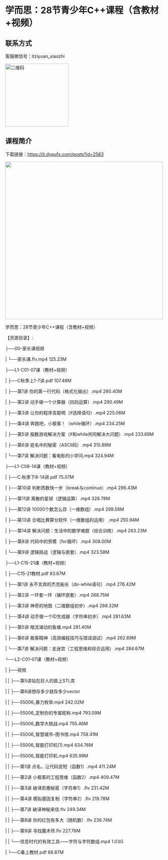 # 学而思：28节青少年C++课程（含教材+视频）

## 联系方式

客服微信号：itziyuan_xiaozhi

<img src="https://ziyuanyun.oss-cn-guangzhou.aliyuncs.com/common/20240614073449/666b82192834a.jpg" width="200" height="200" alt="二维码">

## 课程简介

下载链接：https://it.dyqufx.com/posts?id=2583

<img src="https://ziyuanyun.oss-cn-guangzhou.aliyuncs.com/yun/20240515184121/66449151bcb06.jpg" width="500" alt="">

  学而思：28节青少年C++课程（含教材+视频）



 【资源目录】:

 ├──00-家长课视频

 | └──家长课.flv.mp4 125.23M

 ├──L1-C01-07课（教材+视频）

 | ├──C秋季上1-7讲.pdf 107.48M

 | ├──第1讲 你的第一行代码（格式化输出）.mp4 280.40M

 | ├──第2讲 动手做一个计算器（四则运算）.mp4 290.49M

 | ├──第3讲 让你的程序变聪明（if选择语句）.mp4 225.06M

 | ├──第4讲 奔跑吧，小极客！（while循环）.mp4 234.25M

 | ├──第5讲 报数游戏解决方案（if和while共同解决大问题）.mp4 233.69M

 | ├──第6讲 姓名中的秘密（ASCII码）.mp4 315.89M

 | └──第7讲 解决问题：看电影的小学问.mp4 324.94M

 ├──L1-C08-14课（教材+视频）

 | ├──C.秋季下8-14讲.pdf 75.07M

 | ├──第10讲 判断质数快一步（break与continue）.mp4 296.43M

 | ├──第11讲 离散的星球（逻辑运算）.mp4 328.78M

 | ├──第12讲 10000个数怎么存（一维数组）.mp4 299.58M

 | ├──第13讲 合唱比赛算分软件（一维数组的运用） .mp4 250.94M

 | ├──第14讲 解决问题：生活中的数学难题（综合训练）.mp4 263.23M

 | ├──第8讲 代码中的劳模（for循环）.mp4 308.00M

 | └──第9讲 逻辑挑战（逻辑与嵌套）.mp4 323.58M

 ├──L1-C15-21课（教材+视频）

 | ├──C15-21教材.pdf 83.67M

 | ├──第1讲 永不言弃的杰克船长（do-while语句）.mp4 276.42M

 | ├──第2讲 一环套一环（循环嵌套）.mp4 268.75M

 | ├──第3讲 神奇的地图（二维数组初步）.mp4 288.32M

 | ├──第4讲 动手做一个ID生成器（字符串初步）.mp4 281.63M

 | ├──第5讲 暗流涌动的鱼塘.mp4 281.40M

 | ├──第6讲 极客精神（高效编程技巧与错误调试）.mp4 262.69M

 | └──第7讲 解决问题：走迷宫（工程思维和综合运用）.mp4 284.67M

 └──L2-C01-07课（教材+视频）

 | ├──视频

 | | ├──第5讲站在巨人的肩上STL库

 | | ├──第6讲想存多少就存多少vector

 | | ├──55006_暴力枚举.mp4 242.02M

 | | ├──55006_定制你的专属昵称.mp4 793.09M

 | | ├──55006_数学大挑战.mp4 755.46M

 | | ├──55006_智慧城市–图书馆.mp4 758.41M

 | | ├──55006_智能打印机(1).mp4 634.76M

 | | ├──55006_智能打印机.mp4 635.98M

 | | ├──第1讲 点名，让代码变短（函数1）.mp4 411.24M

 | | ├──第2讲 小极客的工程思维（函数2）.mp4 409.47M

 | | ├──第3讲 破译凯撒秘密（字符串1）.flv 231.42M

 | | ├──第4讲 模拟基因复制（字符串2）.flv 219.78M

 | | ├──第7讲 破译神秘来信.flv 249.34M

 | | ├──第8讲 你的红包有多大（随机数）.flv 236.74M

 | | ├──第9讲 寻找魔术师.flv 227.76M

 | | └──信息时代的有效工具——字符与字符数组.mp4 1.03G

 | └──C春上教材.pdf 68.87M

  